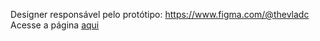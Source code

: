 Designer responsável pelo protótipo: https://www.figma.com/@thevladc
Acesse a página <a href="https://alvarolspeixoto.github.io/growth-site-ps/">aqui</a>
